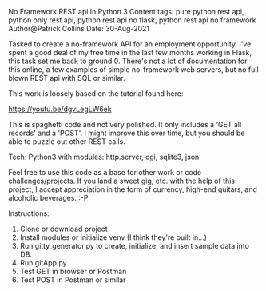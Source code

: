 No Framework REST api in Python 3
Content tags: pure python rest api, python only rest api,
python rest api no flask, python rest api no framework
Author@Patrick Collins
Date: 30-Aug-2021

Tasked to create a no-framework API for an employment
opportunity. I've spent a good deal of my free time in
the last few months working in Flask, this task set me
back to ground 0. There's not a lot of documentation for
this online, a few examples of simple no-framework web 
servers, but no full blown REST api with SQL or similar.

This work is loosely based on the tutorial found here:

https://youtu.be/dgvLegLW6ek

This is spaghetti code and not very polished. It only 
includes a 'GET all records' and a 'POST'. I might 
improve this over time, but you should be able to puzzle
out other REST calls.

Tech: Python3 with modules:
    http.server, cgi, sqlite3, json
	
Feel free to use this code as a base for other work or
code challenges/projects. If you land a sweet gig, etc.
with the help of this project, I accept appreciation in
the form of currency, high-end guitars, and alcoholic 
beverages. :-P

Instructions:
1. Clone or download project
2. Install modules or initialize venv 
(I think they're built in...)
3. Run gitty_generator.py to create, initialize, and insert
   sample data into DB.
4. Run gitApp.py
5. Test GET in browser or Postman
6. Test POST in Postman or similar
